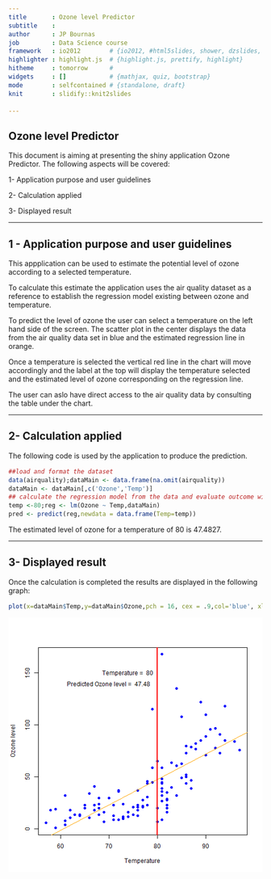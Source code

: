 ```yaml
---
title       : Ozone level Predictor 
subtitle    : 
author      : JP Bournas
job         : Data Science course
framework   : io2012        # {io2012, #html5slides, shower, dzslides, ...}
highlighter : highlight.js  # {highlight.js, prettify, highlight}
hitheme     : tomorrow      # 
widgets     : []            # {mathjax, quiz, bootstrap}
mode        : selfcontained # {standalone, draft}
knit        : slidify::knit2slides

---
```


## Ozone level Predictor

This document is aiming at presenting the shiny application Ozone Predictor. The following aspects will be covered:
  
1- Application purpose and user guidelines

2- Calculation applied

3- Displayed result

---

## 1 - Application purpose and user guidelines

This appplication can be used to estimate the potential level of ozone according to a selected temperature. 
  
To calculate this estimate the application uses the air quality dataset as a reference to establish the regression model existing between ozone and temperature. 
  
To predict the level of ozone the user can select a temperature on the left hand side of the screen. The scatter plot in the center displays the data from the air quality data set in blue and the estimated regression line in orange. 
  
Once a temperature is selected the vertical red line in the chart will move accordingly and the label at the top will display the temperature selected and the estimated level of ozone corresponding on the regression line.
  
The user can aslo have direct access to the air quality data by consulting the table under the chart.



---

## 2- Calculation applied

The following code is used by the application to produce the prediction.


```r
##load and format the dataset
data(airquality);dataMain <- data.frame(na.omit(airquality))
dataMain <- dataMain[,c('Ozone','Temp')]
## calculate the regression model from the data and evaluate outcome with predictor at 80
temp <-80;reg <- lm(Ozone ~ Temp,dataMain)
pred <- predict(reg,newdata = data.frame(Temp=temp))
```

  
The estimated level of ozone for a temperature of 80 is 47.4827.

---

## 3- Displayed result

Once the calculation is completed the results are displayed in the following graph:

```r
plot(x=dataMain$Temp,y=dataMain$Ozone,pch = 16, cex = .9,col='blue', xlab='Temperature',ylab = 'Ozone level');abline(reg, col='orange');lines(c(temp, temp), c(-10, 200),col="red",lwd=2);text(80-6, 150, paste("Temperature = ", temp));text(80-10, 140, paste("Predicted Ozone level = ", round(pred, 2)))
```

![plot of chunk chart](assets/fig/chart.png) 


